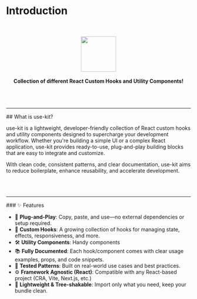 # Introduction

<div align="center" class="docs-logo">
	<br />
	<br />
      <img src="https://usekit.puskaradhikari.com.np/assets/logo.svg" width="96"/>
    <br />
    <br />
    <b>Collection of different React Custom Hooks and Utility Components!</b>
    <br />
    <br />
    <br />
    <br />
    <hr />

</div>
## What is use-kit?

use-kit is a lightweight, developer-friendly collection of React custom hooks and utility components designed to supercharge your development workflow. Whether you're building a simple UI or a complex React application, use-kit provides ready-to-use, plug-and-play building blocks that are easy to integrate and customize.

With clean code, consistent patterns, and clear documentation, use-kit aims to reduce boilerplate, enhance reusability, and accelerate development.

<br />
<br />
<hr />
### ✨ Features

- 🚀 **Plug-and-Play**: Copy, paste, and use—no external dependencies or setup required.
- 🧩 **Custom Hooks**: A growing collection of hooks for managing state, effects, responsiveness, and more.
- 🛠️ **Utility Components**: Handy components
- 📚 **Fully Documented**: Each hook/component comes with clear usage examples, props, and code snippets.
- 🧪 **Tested Patterns**: Built on real-world use cases and best practices.
- ⚙️ **Framework Agnostic (React)**: Compatible with any React-based project (CRA, Vite, Next.js, etc.)
- 🌱 **Lightweight & Tree-shakable**: Import only what you need, keep your bundle clean.
